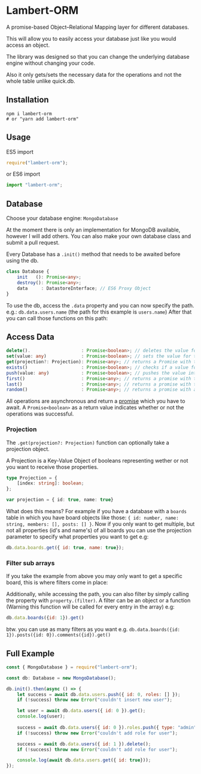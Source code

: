 # Lambert-ORM
A promise-based Object–Relational Mapping layer for different databases.

This will allow you to easily access your database just like you would access an object.

The library was designed so that you can change the underlying database engine without changing your code.

Also it only gets/sets the necessary data for the operations and not the whole table unlike quick.db.

## Installation
```
npm i lambert-orm
# or "yarn add lambert-orm"
```

## Usage
ES5 import

```js
require("lambert-orm");
```
or ES6 import

```js
import "lambert-orm";
```

## Database
Choose your database engine: ``MongoDatabase``

At the moment there is only an implementation for MongoDB available, however I will add others.
You can also make your own database class and submit a pull request.

Every Database has a ``.init()`` method that needs to be awaited before using the db.
```ts
class Database {
    init   (): Promise<any>;
    destroy(): Promise<any>;
    data     : DatastoreInterface; // ES6 Proxy Object
}
```
To use the db, access the ``.data`` property and you can now specify the path.
e.g.: ``db.data.users.name`` (the path for this example is ``users.name``)
After that you can call those functions on this path:

## Access Data

```ts
delete().                   : Promise<boolean>; // deletes the value for this path
set(value: any)             : Promise<boolean>; // sets the value for this path
get(projection?: Projection): Promise<any>; // returns a Promise with the value for this path
exists()                    : Promise<boolean>; // checks if a value for this path exists
push(value: any)            : Promise<boolean>; // pushes the value into the array for this path
first()                     : Promise<any>; // returns a promise with the first entry
last()                      : Promise<any>; // returns a promise with the last entry
random()                    : Promise<any>; // returns a promise with a random entry 
```
All operations are asynchronous and return a [promise](https://developer.mozilla.org/docs/Web/JavaScript/Reference/Global_Objects/Promise) which you have to await.
A ``Promise<boolean>`` as a return value indicates whether or not the operations was successful.

### Projection
The ``.get(projection?: Projection)`` function can optionally take a projection object.

A Projection is a Key-Value Object of booleans representing wether or not you want to receive those properties. 
```ts
type Projection = {
    [index: string]: boolean;
};

var projection = { id: true, name: true}
```

What does this means? For example if you have a database with a ``boards`` table in which you have board objects like those: ``{ id: number, name: string, members: [], posts: [] }``. Now if you only want to get multiple, but not all properties (id's and name's) of all boards you can use the projection parameter to specify what properties you want to get e.g:
```js
db.data.boards.get({ id: true, name: true});
```

### Filter sub arrays

If you take the example from above you may only want to get a specific board, this is where filters come in place:

Additionally, while accessing the path, you can also filter by simply calling the property with ``property.(filter)``.
A filter can be an object or a function (Warning this function will be called for every entry in the array) e.g:
```js
db.data.boards({id: 1}).get()
```
btw. you can use as many filters as you want e.g. ``db.data.boards({id: 1}).posts({id: 0}).comments({id}).get()``

## Full Example
```js
const { MongoDatabase } = require("lambert-orm");

const db: Database = new MongoDatabase();

db.init().then(async () => {
	let success = await db.data.users.push({ id: 0, roles: [] });
	if (!success) throw new Error("couldn't insert new user");

	let user = await db.data.users({ id: 0 }).get();
	console.log(user);
	
	success = await db.data.users({ id: 0 }).roles.push({ type: "admin", name: "hey", permissions: 2 });
	if (!success) throw new Error("couldn't add role for user");

	success = await db.data.users({ id: 1 }).delete();
	if (!success) throw new Error("couldn't add role for user");

	console.log(await db.data.users.get({ id: true}));
});
```
